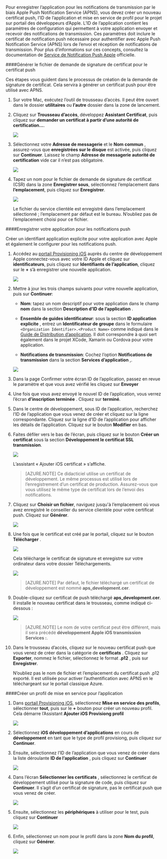 

Pour enregistrer l’application pour les notifications de transmission par le biais Apple Push Notification Service (APNS), vous devez créer un nouveau certificat push, l’ID de l’application et mise en service de profil pour le projet sur portail des développeurs d’Apple. L’ID de l’application contient les paramètres de configuration qui permettent à votre application envoyer et recevoir des notifications de transmission. Ces paramètres doit inclure le certificat de notification push nécessaire pour authentifier avec Apple Push Notification Service (APNS) lors de l’envoi et réception de notifications de transmission. Pour plus d’informations sur ces concepts, consultez la documentation de [Service de Notification Push Apple](http://go.microsoft.com/fwlink/p/?LinkId=272584) officielle.


####<a name="generate-the-certificate-signing-request-file-for-the-push-certificate"></a>Générer le fichier de demande de signature de certificat pour le certificat push

Ces étapes vous guident dans le processus de création de la demande de signature de certificat. Cela servira à générer un certificat push pour être utilisé avec APNS.

1. Sur votre Mac, exécutez l’outil de trousseau d’accès. Il peut être ouvert dans le dossier **utilitaires** ou **l’autre** dossier dans la zone de lancement.

2. Cliquez sur **Trousseau d’accès**, développez **Assistant Certificat**, puis cliquez sur **demander un certificat à partir d’une autorité de certification...**.

    ![](./media/notification-hubs-xamarin-enable-apple-push-notifications/notification-hubs-request-cert-from-ca.png)

3. Sélectionnez votre **Adresse de messagerie** et le **Nom commun** , assurez-vous que **enregistrées sur le disque** est activée, puis cliquez sur **Continuer**. Laissez le champ **Adresse de messagerie autorité de certification** vide car il n’est pas obligatoire.

    ![](./media/notification-hubs-xamarin-enable-apple-push-notifications/notification-hubs-csr-info.png)

4. Tapez un nom pour le fichier de demande de signature de certificat (CSR) dans la zone **Enregistrer sous**, sélectionnez l’emplacement dans **l’emplacement**, puis cliquez sur **Enregistrer**.

    ![](./media/notification-hubs-xamarin-enable-apple-push-notifications/notification-hubs-save-csr.png)

    Le fichier du service clientèle est enregistré dans l’emplacement sélectionné ; l’emplacement par défaut est le bureau. N’oubliez pas de l’emplacement choisi pour ce fichier.


####<a name="register-your-app-for-push-notifications"></a>Enregistrer votre application pour les notifications push

Créer un identifiant application explicite pour votre application avec Apple et également le configurer pour les notifications push.  

1. Accédez au [portail Provisioning iOS](http://go.microsoft.com/fwlink/p/?LinkId=272456) auprès du centre de développement Apple connectez-vous avec votre ID Apple et cliquez sur **identificateurs**, puis cliquez sur **Identifiants de l’application**, cliquez sur le **+** s’à enregistrer une nouvelle application.

    ![](./media/notification-hubs-xamarin-enable-apple-push-notifications/notification-hubs-ios-appids.png)

2. Mettre à jour les trois champs suivants pour votre nouvelle application, puis sur **Continuer**:

    * **Nom**: tapez un nom descriptif pour votre application dans le champ **nom** dans la section **Description d’ID de l’application** .

    * **Ensemble de guides identificateur**: sous la section **ID application explicite** , entrez un **Identificateur de groupe** dans le formulaire `<Organization Identifier>.<Product Name>` comme indiqué dans le [Guide de Distribution d’application](https://developer.apple.com/library/mac/documentation/IDEs/Conceptual/AppDistributionGuide/ConfiguringYourApp/ConfiguringYourApp.html#//apple_ref/doc/uid/TP40012582-CH28-SW8). Il doit correspondre à quoi sert également dans le projet XCode, Xamarin ou Cordova pour votre application.

    * **Notifications de transmission**: Cochez l’option **Notifications de transmission** dans la section **Services d’application** ,.

    ![](./media/notification-hubs-xamarin-enable-apple-push-notifications/notification-hubs-new-appid-info.png)

3.  Dans la page Confirmer votre écran ID de l’application, passez en revue le paramètre et que vous avez vérifié les cliquez sur **Envoyer**

4.  Une fois que vous avez envoyé le nouvel ID de l’application, vous verrez l’écran **d’inscription terminée** . Cliquez sur **terminé**.

5. Dans le centre de développement, sous ID de l’application, recherchez l’ID de l’application que vous venez de créer et cliquez sur la ligne correspondante. Cliquez sur la ligne d’ID de l’application pour afficher les détails de l’application. Cliquez sur le bouton **Modifier** en bas.

6. Faites défiler vers le bas de l’écran, puis cliquez sur le bouton **Créer un certificat** sous la section **Développement le certificat SSL transmission**.

    ![](./media/notification-hubs-xamarin-enable-apple-push-notifications/notification-hubs-appid-create-cert.png)

    L’assistant « Ajouter iOS certificat » s’affiche.

    > [AZURE.NOTE] Ce didacticiel utilise un certificat de développement. Le même processus est utilisé lors de l’enregistrement d’un certificat de production. Assurez-vous que vous utilisez le même type de certificat lors de l’envoi des notifications.

7. Cliquez sur **Choisir un fichier**, naviguez jusqu'à l’emplacement où vous avez enregistré le conseiller du service clientèle pour votre certificat push. Cliquez sur **Générer**.

    ![](./media/notification-hubs-xamarin-enable-apple-push-notifications/notification-hubs-appid-cert-choose-csr.png)

8. Une fois que le certificat est créé par le portail, cliquez sur le bouton **Télécharger** .

    ![](./media/notification-hubs-xamarin-enable-apple-push-notifications/notification-hubs-appid-download-cert.png)

    Cela télécharge le certificat de signature et enregistre sur votre ordinateur dans votre dossier Téléchargements.

    ![](./media/notification-hubs-enable-apple-push-notifications/notification-hubs-cert-downloaded.png)

    > [AZURE.NOTE] Par défaut, le fichier téléchargé un certificat de développement est nommé **aps_development.cer**.

9. Double-cliquez sur certificat de push téléchargé **aps_development.cer**. Il installe le nouveau certificat dans le trousseau, comme indiqué ci-dessous :

    ![](./media/notification-hubs-xamarin-enable-apple-push-notifications/notification-hubs-cert-in-keychain.png)

    > [AZURE.NOTE] Le nom de votre certificat peut être différent, mais il sera précédé **développement Apple iOS transmission Services :**.

10. Dans le trousseau d’accès, cliquez sur le nouveau certificat push que vous venez de créer dans la catégorie de **certificats** . Cliquez sur **Exporter**, nommez le fichier, sélectionnez le format **.p12** , puis sur **Enregistrer**.

    N’oubliez pas le nom de fichier et l’emplacement du certificat push .p12 exporté. Il est utilisée pour activer l’authentification avec APNS en le téléchargeant sur le portail classique Azure.



####<a name="create-a-provisioning-profile-for-the-app"></a>Créer un profil de mise en service pour l’application

1. Dans <a href="http://go.microsoft.com/fwlink/p/?LinkId=272456" target="_blank">portail Provisioning iOS</a>, sélectionnez **Mise en service des profils**, sélectionner **tout**, puis sur le **+** bouton pour créer un nouveau profil. Cela démarre l’Assistant **Ajouter iOS Provisiong profil**

    ![](./media/notification-hubs-xamarin-enable-apple-push-notifications/notification-hubs-new-provisioning-profile.png)

2. Sélectionnez **iOS développement d’applications** en cours de **développement** en tant que le type de profil provisiong, puis cliquez sur **Continuer**.


3. Ensuite, sélectionnez l’ID de l’application que vous venez de créer dans la liste déroulante **ID de l’application** , puis cliquez sur **Continuer**

    ![](./media/notification-hubs-xamarin-enable-apple-push-notifications/notification-hubs-select-appid-for-provisioning.png)


4. Dans l’écran **Sélectionner les certificats** , sélectionnez le certificat de développement utilisé pour la signature de code, puis cliquez sur **Continuer**. Il s’agit d’un certificat de signature, pas le certificat push que vous venez de créer.

    ![](./media/notification-hubs-xamarin-enable-apple-push-notifications/notification-hubs-provisioning-select-cert.png)


5. Ensuite, sélectionnez les **périphériques** à utiliser pour le test, puis cliquez sur **Continuer**

    ![](./media/notification-hubs-xamarin-enable-apple-push-notifications/notification-hubs-provisioning-select-devices.png)


6. Enfin, sélectionnez un nom pour le profil dans la zone **Nom du profil**, cliquez sur **Générer**.

    ![](./media/notification-hubs-xamarin-enable-apple-push-notifications/notification-hubs-provisioning-name-profile.png)
